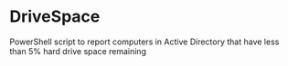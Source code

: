 # DriveSpace
PowerShell script to report computers in Active Directory that have less than 5% hard drive space remaining
